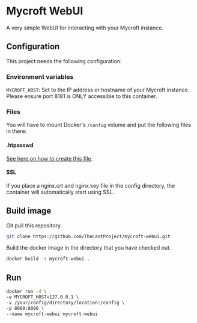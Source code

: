 # Mycroft WebUI
A very simple WebUI for interacting with your Mycroft instance.

## Configuration
This project needs the following configuration:

### Environment variables
`MYCROFT_HOST`: Set to the IP address or hostname of your Mycroft instance. Please ensure port 8181 is ONLY accessible to this container.

### Files
You will have to mount Docker's `/config` volume and put the following files in there:

#### .htpasswd
[See here on how to create this file](https://docs.nginx.com/nginx/admin-guide/security-controls/configuring-http-basic-authentication/#creating-a-password-file).

#### SSL
If you place a nginx.crt and nginx.key file in the config directory, the container will automatically start using SSL.

## Build image
Git pull this repository.

```bash
git clone https://github.com/TheLastProject/mycroft-webui.git
```

Build the docker image in the directory that you have checked out.

```bash
docker build -t mycroft-webui .
```

## Run

```bash
docker run -d \
-e MYCROFT_HOST=127.0.0.1 \
-v /your/config/directory/location:/config \
-p 8080:8080 \
--name mycroft-webui mycroft-webui
```
